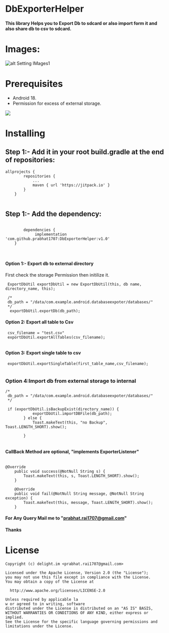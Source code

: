 # DbExporterHelper
#### This library Helps you to Export Db to sdcard or also import form it and also share db to csv to sdcard.

# Images:
![alt Setting IMages1](https://bit.ly/2yKkEfJ)

# Prerequisites
- Android 18.
- Permission for excess of external storage.

[![](https://jitpack.io/v/prabhat1707/DbExporterHelper.svg)](https://jitpack.io/#prabhat1707/DbExporterHelper)


# Installing
## Step 1:- Add it in your root build.gradle at the end of repositories:
````
allprojects {
		repositories {
			...
			maven { url 'https://jitpack.io' }
		}
	}
  
````
## Step 1:- Add the dependency:
````

		dependencies {
	         implementation 'com.github.prabhat1707:DbExporterHelper:v1.0'
	}
	
  
````
#### Option 1:- Export db to external directory

First check the storage Permission then initilize it.

````
 ExportDbUtil exportDbUtil = new ExportDbUtil(this, db name, directory_name, this);
````

````
 /*
 db_path = "/data/com.example.android.databaseexpoter/databases/"
 */
  exportDbUtil.exportDb(db_path);
````

#### Option 2: Export all table to Csv

````
 csv_filename = "test.csv"
 exportDbUtil.exportAllTables(csv_filename);
 
````

#### Option 3: Export single table to csv

````
 exportDbUtil.exportSingleTable(first_table_name,csv_filename);
   
````

### Option 4:Import db from external storage to internal 

````
/*
 db_path = "/data/com.example.android.databaseexpoter/databases/"
 */
 
 if (exportDbUtil.isBackupExist(directory_name)) {
            exportDbUtil.importDBFile(db_path);
        } else {
            Toast.makeText(this, "no Backup", Toast.LENGTH_SHORT).show();

        }
   
````

#### CallBack Method are optional,  "implements ExporterListener"

````

@Override
    public void success(@NotNull String s) {
        Toast.makeText(this, s, Toast.LENGTH_SHORT).show();
    }

    @Override
    public void fail(@NotNull String message, @NotNull String exception) {
        Toast.makeText(this, message, Toast.LENGTH_SHORT).show();
    }
````

#### For Any Query Mail me to "prabhat.rai1707@gmail.com"
#### Thanks 

# License

````
Copyright (c) delight.im <prabhat.rai1707@gmail.com>

Licensed under the Apache License, Version 2.0 (the "License");
you may not use this file except in compliance with the License.
You may obtain a copy of the License at

  http://www.apache.org/licenses/LICENSE-2.0

Unless required by applicable la
w or agreed to in writing, software
distributed under the License is distributed on an "AS IS" BASIS,
WITHOUT WARRANTIES OR CONDITIONS OF ANY KIND, either express or implied.
See the License for the specific language governing permissions and
limitations under the License.

